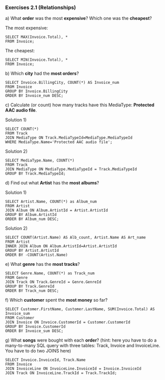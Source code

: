 ### Exercises 2.1 (Relationships)

a) What **order** was the most **expensive**? Which one was the **cheapest**?

The most expensive:

	SELECT MAX(Invoice.Total), *
	FROM Invoice;

The cheapest:

	SELECT MIN(Invoice.Total), *
	FROM Invoice;

b) Which **city** had the **most orders**?

	SELECT Invoice.BillingCity, COUNT(*) AS Invoice_num
	FROM Invoice
	GROUP BY Invoice.BillingCity
	ORDER BY Invoice_num DESC;

c) Calculate (or count) how many tracks have this MediaType: **Protected AAC audio file**.

Solution 1)

	SELECT COUNT(*)
	FROM Track
	JOIN MediaType ON Track.MediaTypeId=MediaType.MediaTypeId
	WHERE MediaType.Name='Protected AAC audio file';

Solution 2)

	SELECT MediaType.Name, COUNT(*)
	FROM Track
	JOIN MediaType ON MediaType.MediaTypeId = Track.MediaTypeId
	GROUP BY Track.MediaTypeId;

d) Find out what **Artist** has the **most albums**?

Solution 1)

	SELECT Artist.Name, COUNT(*) as Album_num
	FROM Artist
	JOIN Album ON Album.ArtistId = Artist.ArtistId
	GROUP BY Album.ArtistId
	ORDER BY Album_num DESC;

Solution 2)

	SELECT COUNT(Artist.Name) AS Alb_count, Artist.Name AS Art_name 
	FROM Artist
	INNER JOIN Album ON Album.ArtistId=Artist.ArtistId
	GROUP BY Artist.ArtistId
	ORDER BY -COUNT(Artist.Name)

e) What **genre** has the **most tracks**?

	SELECT Genre.Name, COUNT(*) as Track_num
	FROM Genre
	JOIN Track ON Track.GenreId = Genre.GenreId
	GROUP BY Track.GenreId
	ORDER BY Track_num DESC;

f) Which **customer** spent the **most money** so far?

	SELECT Customer.FirstName, Customer.LastName, SUM(Invoice.Total) AS Invoice_sum
	FROM Customer
	JOIN Invoice ON Invoice.CustomerId = Customer.CustomerId
	GROUP BY Invoice.CustomerId
	ORDER BY Invoice_sum DESC;

g) What **songs** were bought with each **order**? (hint: here you have to do a many-to-many SQL query with three tables: Track, Invoice and InvoiceLine. You have to do two JOINS here)

	SELECT Invoice.InvoiceId, Track.Name
	FROM Invoice
	JOIN InvoiceLine ON InvoiceLine.InvoiceId = Invoice.InvoiceId
	JOIN Track ON InvoiceLine.TrackId = Track.TrackId;